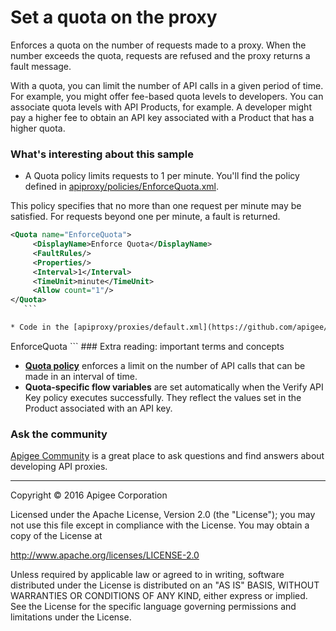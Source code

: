 # Set a quota on the proxy

Enforces a quota on the number of requests made to a proxy. When the number exceeds the quota, requests are refused and the proxy returns a fault message.

With a quota, you can limit the number of API calls in a given period of time. For example, you might offer fee-based quota levels to developers. You can associate quota levels with API Products, for example. A developer might pay a higher fee to obtain an API key associated with a Product that has a higher quota.

### What's interesting about this sample

* A Quota policy limits requests to 1 per minute. You'll find the policy defined in [apiproxy/policies/EnforceQuota.xml](https://github.com/apigee/api-platform-samples/blob/495c7e010dbfc407c5a3187954d3e2fe209c262a/edge-ux/enforce-quota-simple/apiproxy/policies/EnforceQuota.xml#L1-L8).

 This policy specifies that no more than one request per minute may be satisfied. For requests beyond one per minute, a fault is returned.

 ```xml
<Quota name="EnforceQuota">
      <DisplayName>Enforce Quota</DisplayName>
      <FaultRules/>
      <Properties/>
      <Interval>1</Interval>
      <TimeUnit>minute</TimeUnit>
      <Allow count="1"/>
</Quota>
    ```

* Code in the [apiproxy/proxies/default.xml](https://github.com/apigee/api-platform-samples/blob/495c7e010dbfc407c5a3187954d3e2fe209c262a/edge-ux/enforce-quota-simple/apiproxy/proxies/default.xml#L4-L6) file **attaches the policy** to the ProxyEndpoint's Preflow. 

 ```
<PreFlow>
      <Request>
        <Step>
          <Name>EnforceQuota</Name>
        </Step>
      </Request>
  </PreFlow>
    ```
### Extra reading: important terms and concepts

* [**Quota policy**](http://docs.apigee.com/api-services/reference/quota-policy) enforces a limit on the number of API calls that can be made in an interval of time. 
* **Quota-specific flow variables** are set automatically when the Verify API Key policy executes successfully. They reflect the values set in the Product associated with an API key.

### Ask the community

[Apigee Community](https://community.apigee.com?via=github) is a great place to ask questions and find answers about developing API proxies.

---

Copyright © 2016 Apigee Corporation

Licensed under the Apache License, Version 2.0 (the "License"); you may not use
this file except in compliance with the License. You may obtain a copy
of the License at

http://www.apache.org/licenses/LICENSE-2.0

Unless required by applicable law or agreed to in writing, software
distributed under the License is distributed on an "AS IS" BASIS,
WITHOUT WARRANTIES OR CONDITIONS OF ANY KIND, either express or implied.
See the License for the specific language governing permissions and
limitations under the License.
